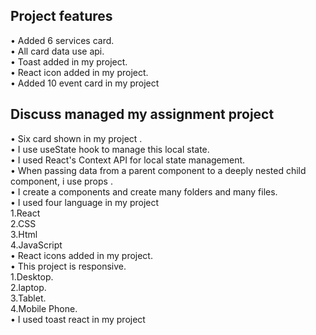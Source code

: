 ## Project features

• Added 6 services card.<br/>
• All card data use api.<br/>
• Toast added in my project.<br/>
• React icon added in my project.<br/>
• Added 10 event card in my project<br/>

## Discuss managed my assignment project

• Six card shown in my project .<br/>
• I use useState hook to manage this local state.<br/>
• I used React's Context API for local state management.<br/>
• When passing data from a parent component to a deeply nested child component, i use props .<br/>
• I create a components and create many folders and many files.<br/>
• I used four language in my project<br/>
1.React<br/>
2.CSS<br/>
3.Html<br/>
4.JavaScript<br/>
• React icons added in my project.<br/>
• This project is responsive.<br/>
1.Desktop.<br/>
2.laptop.<br/>
3.Tablet.<br/>
4.Mobile Phone.<br/>
• I used toast react in my project<br/>
